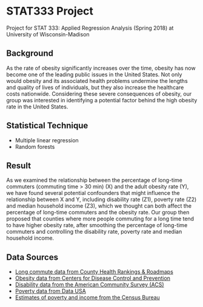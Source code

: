 # STAT333 Project
Project for STAT 333: Applied Regression Analysis (Spring 2018) at University of Wisconsin-Madison

## Background
As the rate of obesity significantly increases over the time, obesity has now become one of the leading public issues in the United States. Not only would obesity and its associated health problems undermine the lengths and quality of lives of individuals, but they also increase the healthcare costs nationwide. Considering these severe consequences of obesity, our group was interested in identifying a potential factor behind the high obesity rate in the United States.

## Statistical Technique
+ Multiple linear regression
+ Random forests

## Result
As we examined the relationship between the percentage of long-time commuters (commuting time > 30 min) (X) and the adult obesity rate (Y), we have found several potential confounders that might influence the relationship between X and Y, including disability rate (Z1), poverty rate (Z2) and median household income (Z3), which we thought can both affect the percentage of long-time commuters and the obesity rate. Our group then proposed that counties where more people commuting for a long time tend to have higher obesity rate, after smoothing the percentage of long-time commuters and controlling the disability rate, poverty rate and median household income.


## Data Sources
+ [Long commute data from County Health Rankings & Roadmaps](https://www.countyhealthrankings.org/app/wisconsin/2017/measure/factors/137/description)
+ [Obesity data from Centers for Disease Control and Prevention](https://www.cdc.gov/diabetes/data/index.html)
+ [Disability data from the American Community Survey (ACS)](http://rtc.ruralinstitute.umt.edu/geography/)
+ [Poverty data from Data USA](https://datausa.io/profile/geo/united-states#economy)
+ [Estimates of poverty and income from the Census Bureau](https://www.census.gov/data/datasets/2013/demo/saipe/2013-state-and-county.html)
